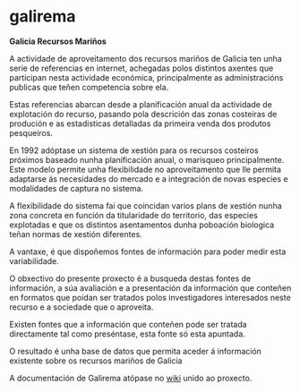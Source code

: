 # galirema

__Galicia Recursos Mariños__

A actividade de aproveitamento dos recursos mariños de Galicia ten unha serie de referencias en internet, achegadas polos distintos axentes que participan nesta actividade económica, principalmente as administracións publicas que teñen competencia sobre ela.

Estas referencias abarcan desde a planificación anual da actividade de explotación do recurso, pasando pola descrición das zonas costeiras de produción e as estadisticas detalladas da primeira venda dos produtos pesqueiros.

En 1992 adóptase un sistema de xestión para os recursos costeiros próximos baseado nunha planificación anual, o marisqueo principalmente. Este modelo permite unha flexibilidade no aproveitamento que lle permita adaptarse ás necesidades do mercado e a integración de novas especies e modalidades de captura no sistema.

A flexibilidade do sistema fai que coincidan varios plans de xestión nunha zona concreta en función da titularidade do territorio, das especies explotadas e que os distintos asentamentos dunha poboación biologica teñan normas de xestión diferentes.

A vantaxe, é que dispoñemos fontes de información para poder medir esta variabilidade.

O obxectivo do presente proxecto é a busqueda destas fontes de información, a súa avaliación e a presentación da información que conteñen en formatos que poidan ser tratados polos investigadores interesados neste recurso e a sociedade que o aproveita.

Existen fontes que a información que conteñen pode ser tratada directamente tal como preséntase, esta fonte só esta apuntada.

O resultado é unha base de datos que permita aceder á información existente sobre os recursos mariños de Galicia

A documentación de Galirema atópase no [wiki](https://github.com/galirema/galirema/wiki) unido ao proxecto.
